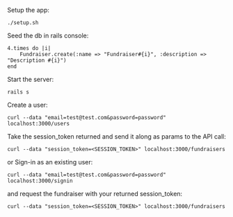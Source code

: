Setup the app:

	./setup.sh

Seed the db in rails console:

	4.times do |i|
		Fundraiser.create(:name => "Fundraiser#{i}", :description => "Description #{i}")
	end
	
Start the server: 
	
	rails s

Create a user:
	
	curl --data "email=test@test.com&password=password" localhost:3000/users
	
Take the session_token returned and send it along as params to the API call:

	curl --data "session_token=<SESSION_TOKEN>" localhost:3000/fundraisers
	
or Sign-in as an existing user:

	curl --data "email=test@test.com&password=password" localhost:3000/signin
	
and request the fundraiser with your returned session_token:

	curl --data "session_token=<SESSION_TOKEN>" localhost:3000/fundraisers
	
